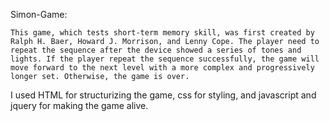 Simon-Game: 

    This game, which tests short-term memory skill, was first created by Ralph H. Baer, Howard J. Morrison, and Lenny Cope. The player need to repeat the sequence after the device showed a series of tones and lights. If the player repeat the sequence successfully, the game will move forward to the next level with a more complex and progressively longer set. Otherwise, the game is over. 

I used HTML for structurizing the game, css for styling, and javascript and jquery for making the game alive. 
